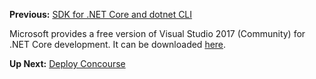 **Previous:** [SDK for .NET Core and dotnet CLI](../sdk-for-.net-core-and-dotnet-cli)

Microsoft provides a free version of Visual Studio 2017 (Community) for .NET Core development. It can be downloaded [here](https://visualstudio.microsoft.com/).

**Up Next:** [Deploy Concourse](../deploy-concourse)
